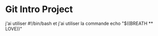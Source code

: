 # Git Intro Project

j'ai utiliser #!/bin/bash
et j'ai utiliser la commande echo "$((BREATH ** LOVE))"
